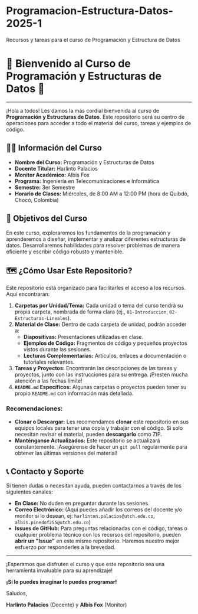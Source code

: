 # Programacion-Estructura-Datos-2025-1
Recursos y tareas para el curso de Programación y Estructura de Datos
# 🚀 Bienvenido al Curso de Programación y Estructuras de Datos 🚀

---

¡Hola a todos! Les damos la más cordial bienvenida al curso de **Programación y Estructuras de Datos**. Este repositorio será su centro de operaciones para acceder a todo el material del curso, tareas y ejemplos de código.

## 👨‍🏫 Información del Curso

* **Nombre del Curso:** Programación y Estructuras de Datos
* **Docente Titular:** Harlinto Palacios
* **Monitor Académico:** Albis Fox
* **Programa:** Ingeniería en Telecomunicaciones e Informática
* **Semestre:** 3er Semestre
* **Horario de Clases:** Miércoles, de 8:00 AM a 12:00 PM (hora de Quibdó, Chocó, Colombia)

## 🎯 Objetivos del Curso

En este curso, exploraremos los fundamentos de la programación y aprenderemos a diseñar, implementar y analizar diferentes estructuras de datos. Desarrollaremos habilidades para resolver problemas de manera eficiente y escribir código robusto y mantenible.

## 🗺️ ¿Cómo Usar Este Repositorio?

Este repositorio está organizado para facilitarles el acceso a los recursos. Aquí encontrarán:

1.  **Carpetas por Unidad/Tema:** Cada unidad o tema del curso tendrá su propia carpeta, nombrada de forma clara (ej., `01-Introduccion`, `02-Estructuras-Lineales`).
2.  **Material de Clase:** Dentro de cada carpeta de unidad, podrán acceder a:
    * **Diapositivas:** Presentaciones utilizadas en clase.
    * **Ejemplos de Código:** Fragmentos de código y pequeños proyectos vistos durante las sesiones.
    * **Lecturas Complementarias:** Artículos, enlaces a documentación o tutoriales relevantes.
3.  **Tareas y Proyectos:** Encontrarán las descripciones de las tareas y proyectos, junto con las instrucciones para su entrega. ¡Presten mucha atención a las fechas límite!
4.  **`README.md` Específicos:** Algunas carpetas o proyectos pueden tener su propio `README.md` con información más detallada.

### **Recomendaciones:**

* **Clonar o Descargar:** Les recomendamos **clonar** este repositorio en sus equipos locales para tener una copia y trabajar con el código. Si solo necesitan revisar el material, pueden **descargarlo** como ZIP.
* **Manténganse Actualizados:** Este repositorio se actualizará constantemente. ¡Asegúrense de hacer un `git pull` regularmente para obtener las últimas versiones del material!

## 📞 Contacto y Soporte

Si tienen dudas o necesitan ayuda, pueden contactarnos a través de los siguientes canales:

* **En Clase:** No duden en preguntar durante las sesiones.
* **Correo Electrónico:** (Aquí puedes añadir los correos del docente y/o monitor si lo desean, ej: `harlinton.palacios@utch.edu.co`, `albis.pinedof255@utch.edu.co`)
* **Issues de GitHub:** Para preguntas relacionadas con el código, tareas o cualquier problema técnico con los recursos del repositorio, pueden **abrir un "Issue"** en este mismo repositorio. Haremos nuestro mejor esfuerzo por responderles a la brevedad.

---

¡Esperamos que disfruten el curso y que este repositorio sea una herramienta invaluable para su aprendizaje!

**¡Si lo puedes imaginar lo puedes programar!**

Saludos,

**Harlinto Palacios** (Docente) y **Albis Fox** (Monitor)
